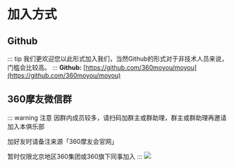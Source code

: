 # 加入方式

## Github
::: tip
我们更欢迎您以此形式加入我们，当然Github的形式对于非技术人员来说，门槛会比较高。
:::
**Github:** [https://github.com/360moyou/moyou](https://github.com/360moyou/moyou)

## 360摩友微信群

::: warning 注意
因群内成员较多，请扫码加群主或群助理，群主或群助理再邀请加入本俱乐部

加好友时请备注来源「360摩友会官网」

暂时仅限北京地区360集团或360旗下同事加入
:::
![](https://ae01.alicdn.com/kf/HTB166ytRxnaK1RjSZFtq6zC2VXae.jpg)